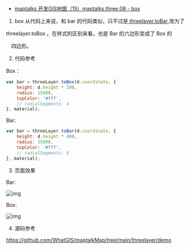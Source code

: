 - [maptalks 开发GIS地图（15）maptalks.three.08 - box](https://www.cnblogs.com/googlegis/p/14733737.html)

1. box 从代码上来说，和 bar 的代码类似，只不过是[ threelayer.toBar ](https://www.cnblogs.com/googlegis/p/14721889.html)改为了

 threelayer.toBox 。在样式的区别来看，也是 Bar 的六边形变成了 Box 的

　四边形。

2. 代码参考

Box：

```js
var bar = threeLayer.toBox(d.coordinate, {
    height: d.height * 200,
    radius: 15000,
    topColor: '#fff',
    // radialSegments: 4
}, material);
```

Bar:

```js
var bar = threeLayer.toBar(d.coordinate, {
    height: d.height * 400,
    radius: 15000,
    topColor: '#fff',
    // radialSegments: 4
}, material);
```

3. 页面效果

Bar:

![img](https://img2020.cnblogs.com/blog/59231/202105/59231-20210506084643507-1200635021.png)

  Box:

![img](https://img2020.cnblogs.com/blog/59231/202105/59231-20210506084726295-1929978614.png)

4. 源码参考

https://github.com/WhatGIS/maptalkMap/tree/main/threelayer/demo

